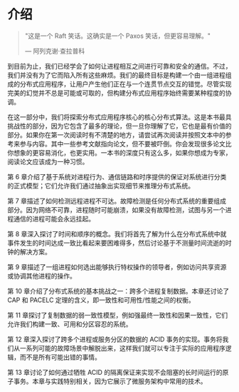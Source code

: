 # 介绍

> "这是一个 Raft 笑话。这确实是一个 Paxos 笑话，但更容易理解。"
>
> — 阿列克谢·查拉普科

到目前为止，我们已经学会了如何让进程相互之间进行可靠和安全的通信。不过，我们并没有为了它而陷入所有这些麻烦。我们的最终目标是构建一个由一组进程组成的分布式应用程序，让用户产生他们正在与一个连贯节点交互的错觉。尽管实现完美的幻觉并不总是可能或可取的，但构建分布式应用程序始终需要某种程度的协调。

在这一部分中，我们将探索分布式应用程序核心的核心分布式算法。这是本书最具挑战性的部分，因为它包含了最多的理论，但一旦你理解了它，它也是最有价值的部分。如果你在第一次阅读时有不清楚的地方，请尝试再次阅读并按照文本中的参考来参与内容。其中一些参考文献指向论文，但不要被吓倒。你会发现很多论文比你想象的更容易消化，也更实用。一本书的深度只有这么多，如果你想成为专家，阅读论文应该成为一种习惯。

第 6 章介绍了基于系统对进程行为、通信链路和时序提供的保证对系统进行分类的正式模型；它们允许我们通过抽象出实现细节来推理分布式系统。

第 7 章描述了如何检测远程进程不可达。故障检测是任何分布式系统的重要组成部分。因为网络不可靠，进程随时可能崩溃，如果没有故障检测，试图与另一个进程通信的进程可能会永远挂起。

第 8 章深入探讨了时间和顺序的概念。我们将首先了解为什么在分布式系统中就事件发生的时间达成一致比看起来要困难得多，然后讨论基于不测量时间流逝的时钟的解决方案。

第 9 章描述了一组进程如何选出能够执行特权操作的领导者，例如访问共享资源或协调其他进程的操作。

第 10 章介绍了分布式系统的基本挑战之一：跨多个进程复制数据。本章还讨论了 CAP 和 PACELC 定理的含义，即一致性和可用性/性能之间的权衡。

第 11 章探讨了复制数据的弱一致性模型，例如强最终一致性和因果一致性，它们允许我们构建一致、可用和分区容忍的系统。

第 12 章深入探讨了跨多个进程或服务分区的数据的 ACID 事务的实现。事务将我们从一系列可能的故障场景中解脱出来，这样我们就可以专注于实际的应用程序逻辑，而不是所有可能出错的事情。

第 13 章讨论了如何通过牺牲 ACID 的隔离保证来实现不会阻塞的长时间运行的原子事务。本章与实践特别相关，因为它展示了微服务架构中常用的技术。